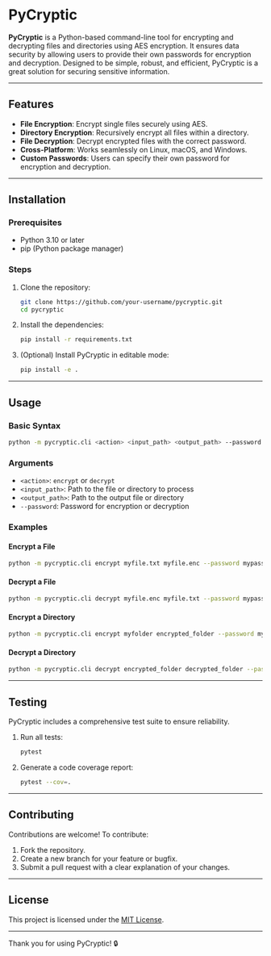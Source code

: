 # PyCryptic

**PyCryptic** is a Python-based command-line tool for encrypting and decrypting files and directories using AES encryption. It ensures data security by allowing users to provide their own passwords for encryption and decryption. Designed to be simple, robust, and efficient, PyCryptic is a great solution for securing sensitive information.

---

## Features

- **File Encryption**: Encrypt single files securely using AES.
- **Directory Encryption**: Recursively encrypt all files within a directory.
- **File Decryption**: Decrypt encrypted files with the correct password.
- **Cross-Platform**: Works seamlessly on Linux, macOS, and Windows.
- **Custom Passwords**: Users can specify their own password for encryption and decryption.

---

## Installation

### Prerequisites
- Python 3.10 or later
- pip (Python package manager)

### Steps
1. Clone the repository:
   ```bash
   git clone https://github.com/your-username/pycryptic.git
   cd pycryptic
   ```

2. Install the dependencies:
   ```bash
   pip install -r requirements.txt
   ```

3. (Optional) Install PyCryptic in editable mode:
   ```bash
   pip install -e .
   ```

---

## Usage

### Basic Syntax
```bash
python -m pycryptic.cli <action> <input_path> <output_path> --password <password>
```

### Arguments
- `<action>`: `encrypt` or `decrypt`
- `<input_path>`: Path to the file or directory to process
- `<output_path>`: Path to the output file or directory
- `--password`: Password for encryption or decryption

### Examples

#### Encrypt a File
```bash
python -m pycryptic.cli encrypt myfile.txt myfile.enc --password mypassword
```

#### Decrypt a File
```bash
python -m pycryptic.cli decrypt myfile.enc myfile.txt --password mypassword
```

#### Encrypt a Directory
```bash
python -m pycryptic.cli encrypt myfolder encrypted_folder --password mypassword
```

#### Decrypt a Directory
```bash
python -m pycryptic.cli decrypt encrypted_folder decrypted_folder --password mypassword
```

---

## Testing

PyCryptic includes a comprehensive test suite to ensure reliability.

1. Run all tests:
   ```bash
   pytest
   ```

2. Generate a code coverage report:
   ```bash
   pytest --cov=.
   ```

---

## Contributing

Contributions are welcome! To contribute:
1. Fork the repository.
2. Create a new branch for your feature or bugfix.
3. Submit a pull request with a clear explanation of your changes.

---

## License

This project is licensed under the [MIT License](LICENSE).

---

Thank you for using PyCryptic! 🔒
